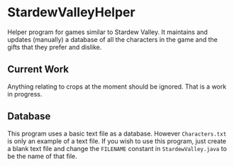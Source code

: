 # StardewValleyHelper
Helper program for games similar to Stardew Valley. It maintains and updates (manually) a database of all the characters in the game and the gifts that they prefer and dislike.
## Current Work
Anything relating to crops at the moment should be ignored. That is a work in progress.
## Database
This program uses a basic text file as a database. However `Characters.txt` is only an example of a text file. If you wish to use this program, just create a blank text file and change the `FILENAME` constant in `StardewValley.java` to be the name of that file.